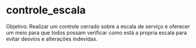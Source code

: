 # controle_escala
Objetivo: Realizar um controle cerrado sobre a escala de serviço e oferecer um meio para que todos possam verificar como está a propria escala para evitar desvios e alterações indevidas.
